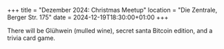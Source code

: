 +++
title = "Dezember 2024: Christmas Meetup"
location = "Die Zentrale, Berger Str. 175"
date = 2024-12-19T18:30:00+01:00
+++

There will be Glühwein (mulled wine), secret santa Bitcoin edition, and a trivia card game. 
